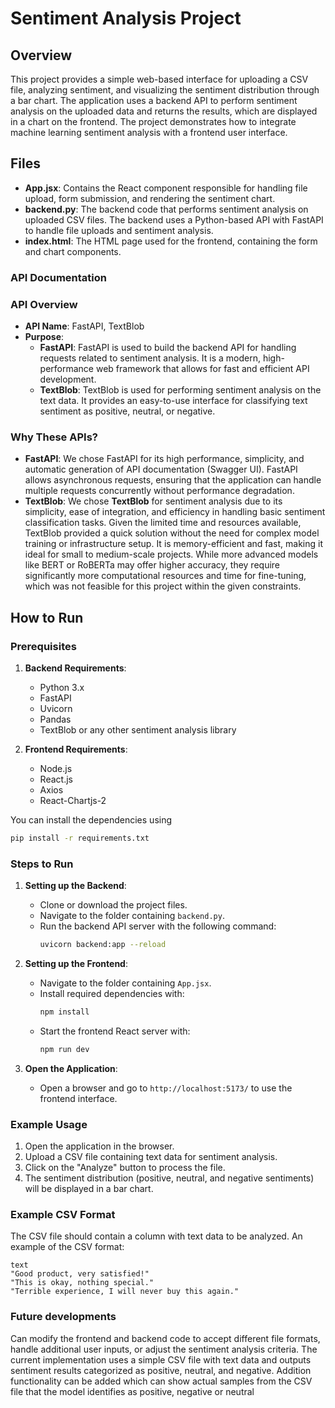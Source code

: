 # Sentiment Analysis Project

## Overview

This project provides a simple web-based interface for uploading a CSV file, analyzing sentiment, and visualizing the sentiment distribution through a bar chart. The application uses a backend API to perform sentiment analysis on the uploaded data and returns the results, which are displayed in a chart on the frontend. The project demonstrates how to integrate machine learning sentiment analysis with a frontend user interface.

## Files

- **App.jsx**: Contains the React component responsible for handling file upload, form submission, and rendering the sentiment chart.
- **backend.py**: The backend code that performs sentiment analysis on uploaded CSV files. The backend uses a Python-based API with FastAPI to handle file uploads and sentiment analysis.
- **index.html**: The HTML page used for the frontend, containing the form and chart components.

### API Documentation

### API Overview

- **API Name**: FastAPI, TextBlob
- **Purpose**: 
  - **FastAPI**: FastAPI is used to build the backend API for handling requests related to sentiment analysis. It is a modern, high-performance web framework that allows for fast and efficient API development.
  - **TextBlob**: TextBlob is used for performing sentiment analysis on the text data. It provides an easy-to-use interface for classifying text sentiment as positive, neutral, or negative.

### Why These APIs?

- **FastAPI**: We chose FastAPI for its high performance, simplicity, and automatic generation of API documentation (Swagger UI). FastAPI allows asynchronous requests, ensuring that the application can handle multiple requests concurrently without performance degradation.
- **TextBlob**: We chose **TextBlob** for sentiment analysis due to its simplicity, ease of integration, and efficiency in handling basic sentiment classification tasks. Given the limited time and resources available, TextBlob provided a quick solution without the need for complex model training or infrastructure setup. It is memory-efficient and fast, making it ideal for small to medium-scale projects. While more advanced models like BERT or RoBERTa may offer higher accuracy, they require significantly more computational resources and time for fine-tuning, which was not feasible for this project within the given constraints.


## How to Run

### Prerequisites

1. **Backend Requirements**:
   - Python 3.x
   - FastAPI
   - Uvicorn
   - Pandas
   - TextBlob or any other sentiment analysis library

2. **Frontend Requirements**:
   - Node.js 
   - React.js
   - Axios
   - React-Chartjs-2 
  
You can install the dependencies using 
```bash
pip install -r requirements.txt
```

### Steps to Run

1. **Setting up the Backend**:
   - Clone or download the project files.
   - Navigate to the folder containing `backend.py`.
   - Run the backend API server with the following command:
     ```bash
     uvicorn backend:app --reload
     ```

2. **Setting up the Frontend**:
   - Navigate to the folder containing `App.jsx`.
   - Install required dependencies with:
     ```bash
     npm install
     ```
   - Start the frontend React server with:
     ```bash
     npm run dev
     ```

3. **Open the Application**:
   - Open a browser and go to `http://localhost:5173/` to use the frontend interface.

### Example Usage

1. Open the application in the browser.
2. Upload a CSV file containing text data for sentiment analysis.
3. Click on the "Analyze" button to process the file.
4. The sentiment distribution (positive, neutral, and negative sentiments) will be displayed in a bar chart.


### Example CSV Format
The CSV file should contain a column with text data to be analyzed. An example of the CSV format:

```csv
text
"Good product, very satisfied!"
"This is okay, nothing special."
"Terrible experience, I will never buy this again."
```

### Future developments

Can modify the frontend and backend code to accept different file formats, handle additional user inputs, or adjust the sentiment analysis criteria. The current implementation uses a simple CSV file with text data and outputs sentiment results categorized as positive, neutral, and negative.
Addition functionality can be added which can show actual samples from the CSV file that the model identifies as positive, negative or neutral


 
